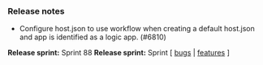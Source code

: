 ### Release notes
<!-- Please add your release notes in the following format:
- My change description (#PR)
-->
- Configure host.json to use workflow when creating a default host.json and app is identified as a logic app. (#6810)


**Release sprint:** Sprint 88	**Release sprint:** Sprint <successiveSprint>
[ [bugs](https://github.com/Azure/azure-functions-host/issues?q=is%3Aissue+milestone%3A%22Functions+Sprint+88%22+label%3Abug+is%3Aclosed) | [features](https://github.com/Azure/azure-functions-host/issues?q=is%3Aissue+milestone%3A%22Functions+Sprint+88%22+label%3Afeature+is%3Aclosed) ]